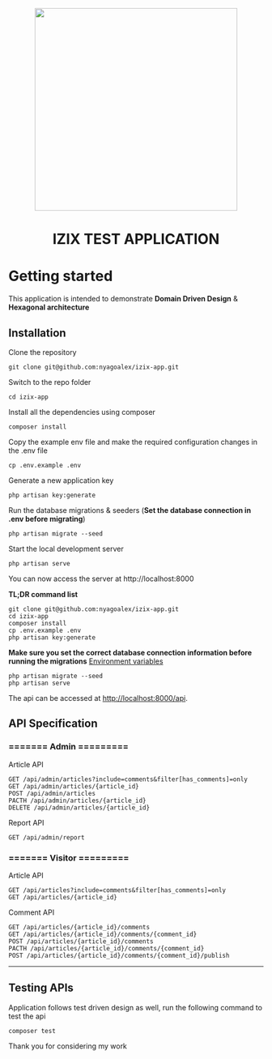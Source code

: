 <p align="center"><a href="https://laravel.com" target="_blank"><img src="https://raw.githubusercontent.com/laravel/art/master/logo-lockup/5%20SVG/2%20CMYK/1%20Full%20Color/laravel-logolockup-cmyk-red.svg" width="400"></a></p>

# <p align="center">IZIX TEST APPLICATION</p>

# Getting started

This application is intended to demonstrate **Domain Driven Design** & **Hexagonal architecture**

## Installation

Clone the repository

    git clone git@github.com:nyagoalex/izix-app.git

Switch to the repo folder

    cd izix-app

Install all the dependencies using composer

    composer install

Copy the example env file and make the required configuration changes in the .env file

    cp .env.example .env

Generate a new application key

    php artisan key:generate

Run the database migrations & seeders (**Set the database connection in .env before migrating**)

    php artisan migrate --seed
    
Start the local development server

    php artisan serve

You can now access the server at http://localhost:8000

**TL;DR command list**

    git clone git@github.com:nyagoalex/izix-app.git
    cd izix-app
    composer install
    cp .env.example .env
    php artisan key:generate
    
**Make sure you set the correct database connection information before running the migrations** [Environment variables](#environment-variables)

    php artisan migrate --seed
    php artisan serve

The api can be accessed at [http://localhost:8000/api](http://localhost:8000/api).

## API Specification

### ======= Admin =========
Article API

    GET /api/admin/articles?include=comments&filter[has_comments]=only
    GET /api/admin/articles/{article_id}
    POST /api/admin/articles
    PACTH /api/admin/articles/{article_id}
    DELETE /api/admin/articles/{article_id}

Report API

    GET /api/admin/report

### ======= Visitor =========
Article API

    GET /api/articles?include=comments&filter[has_comments]=only
    GET /api/articles/{article_id}

Comment API

    GET /api/articles/{article_id}/comments
    GET /api/articles/{article_id}/comments/{comment_id}
    POST /api/articles/{article_id}/comments
    PACTH /api/articles/{article_id}/comments/{comment_id}
    POST /api/articles/{article_id}/comments/{comment_id}/publish

----------
## Testing APIs
Application follows test driven design as well, run the following command to test the api

    composer test

Thank you for considering my work
